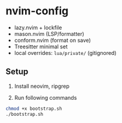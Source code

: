 # nvim-config
- lazy.nvim + lockfile
- mason.nvim (LSP/formatter)
- conform.nvim (format on save)
- Treesitter minimal set
- local overrides: `lua/private/` (gitignored)

## Setup
1. Install neovim, ripgrep

2. Run following commands
```bash
chmod +x bootstrap.sh
./bootstrap.sh
```
